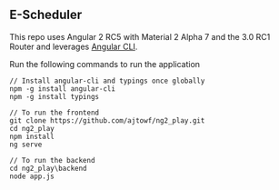## E-Scheduler


This repo uses Angular 2 RC5 with Material 2 Alpha 7 and the 3.0 RC1 Router and leverages [Angular CLI](https://github.com/angular/angular-cli).

Run the following commands to run the application

    // Install angular-cli and typings once globally
    npm -g install angular-cli
    npm -g install typings

    // To run the frontend
    git clone https://github.com/ajtowf/ng2_play.git
    cd ng2_play
    npm install
    ng serve

    // To run the backend
    cd ng2_play\backend
    node app.js